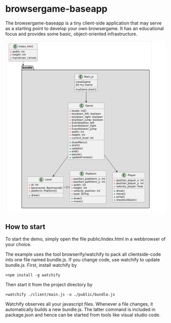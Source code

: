 # browsergame-baseapp

The browsergame-baseapp is a tiny client-side application that may serve as a starting point to develop your own browsergame. 
It has an educational focus and provides some basic, object-oriented infrastructure. 

![Screenshot](klassendiagramm.PNG)

How to start
------------
To start the demo, simply open the file public/index.html in a webbrowser of your choice.

The example uses the tool browserify/watchify to pack all clientside-code into one file named bundle.js.
If you change code, use watchify to update bundle.js.
First, install watchify by

    >npm install -g watchify

Then start it from the project directory by

    >watchify ./client/main.js -o ./public/bundle.js

Watchify observes all your javascript files. 
Whenever a file changes, it automatically builds a new bundle.js.
The latter command is included in package.json and hence can be started from tools like visual studio code.

